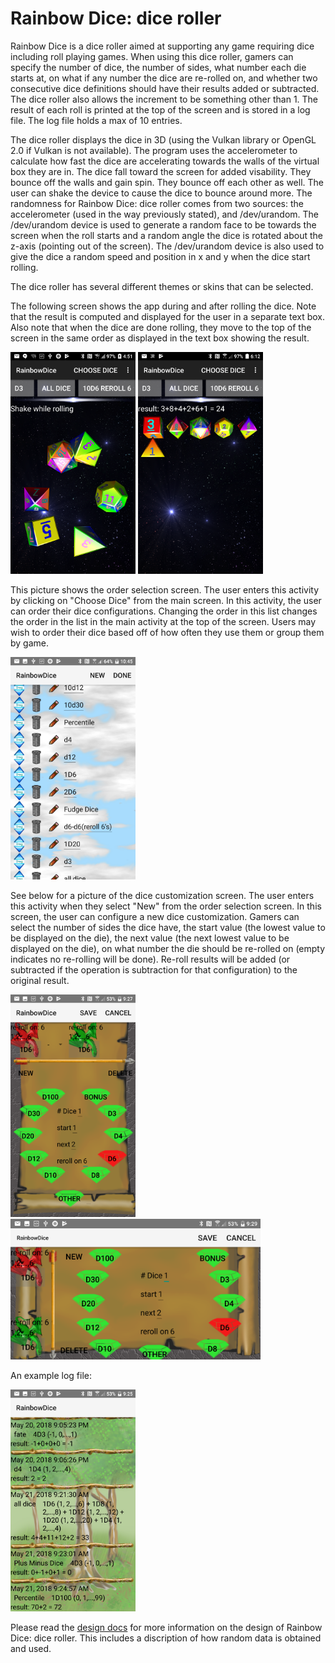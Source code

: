 # Rainbow Dice: dice roller
Rainbow Dice is a dice roller aimed at supporting any game requiring dice
including roll playing games.  When using this dice roller, gamers can specify
the number of dice, the number of sides, what number each die starts at, on
what if any number the dice are re-rolled on, and whether two consecutive dice
definitions should have their results added or subtracted.  The dice roller
also allows the increment to be something other than 1.  The result of each
roll is printed at the top of the screen and is stored in a log file.  The log
file holds a max of 10 entries.

The dice roller displays the dice in 3D (using the Vulkan library or OpenGL 2.0
if Vulkan is not available).  The program uses the accelerometer to calculate
how fast the dice are accelerating towards the walls of the virtual box they
are in.  The dice fall toward the screen for added visability.  They
bounce off the walls and gain spin.  They bounce off each other as well.  The
user can shake the device to cause the dice to bounce around more.  The
randomness for Rainbow Dice: dice roller comes from two sources: the
accelerometer (used in the way previously stated), and /dev/urandom.  The
/dev/urandom device is used to generate a random face to be towards the screen
when the roll starts and a random angle the dice is rotated about the z-axis
(pointing out of the screen).  The /dev/urandom device is also used to give
the dice a random speed and position in x and y when the dice start rolling.

The dice roller has several different themes or skins that can be selected.

The following screen shows the app during and after rolling the dice.  Note that the
result is computed and displayed for the user in a separate text box.  Also note that
when the dice are done rolling, they move to the top of the screen in the same order
as displayed in the text box showing the result.

<img src=screenshots/rainbowDice1.png width=200> <img src=screenshots/rainbowDice2.png width=200>

This picture shows the order selection screen.  The user enters this activity by
clicking on "Choose Dice" from the main screen.  In this activity, the user can order
their dice configurations.  Changing the order in this list changes the order in the
list in the main activity at the top of the screen.  Users may wish to order their
dice based off of how often they use them or group them by game.

<img src=screenshots/rainbowDice_favoriteSelection.png width=200> 

See below for a picture of the dice customization screen.  The user enters this
activity when they select "New" from the order selection screen.  In this screen,
the user can configure a new dice customization.  Gamers can select the number of sides
the dice have, the start value (the lowest value to be displayed on the die), the next
value (the next lowest value to be displayed on the die), on what number the die should
be re-rolled on (empty indicates no re-rolling will be done).  Re-roll results will be
added (or subtracted if the operation is subtraction for that configuration) to the
original result.

<img src=screenshots/rainbowDice_customization1.png width=200> <img src=screenshots/rainbowDice_customization2.png width=400>

An example log file:

<img src=screenshots/rainbowDice_log.png width=200>

Please read the [design docs](https://github.com/cerulean-quasar/rainbowDice/blob/master/docs/design.md "design docs")
for more information on the design of Rainbow Dice: dice roller.  This includes
a discription of how random data is obtained and used.
